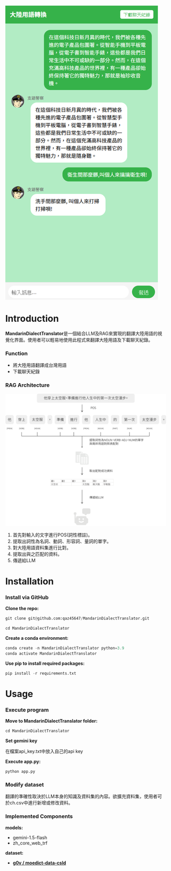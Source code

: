 

![img1](Image/img1.jpg)

# **Introduction**


**MandarinDialectTranslator**是一個結合LLM及RAG來實現的翻譯大陸用語的視覺化界面。使用者可以輕易地使用此程式來翻譯大陸用語及下載聊天紀錄。

### **Function**

- 將大陸用語翻譯成台灣用語
- 下載聊天紀錄

### **RAG Architecture**

![img2](Image/img2.jpg)

1. 首先對輸入的文字進行POS(詞性標註)。
2. 提取出詞性為名詞、動詞、形容詞、量詞的單字。
3. 對大陸用語資料集進行比對。
4. 提取出與之匹配的資料。
5. 傳遞給LLM

# **Installation**

### **Install via GitHub**

**Clone the repo:**

```python
git clone git@github.com:qaz45647/MandarinDialectTranslator.git
```

```python
cd MandarinDialectTranslator
```

**Create a conda environment:**

```python
conda create -n MandarinDialectTranslator python=3.9
conda activate MandarinDialectTranslator
```

**Use pip to install required packages:**

```python
pip install -r requirements.txt
```

# **Usage**


### **Execute program**

**Move to MandarinDialectTranslator folder:**

```python
cd MandarinDialectTranslator
```

**Set gemini key**


在檔案api_key.txt中放入自己的api key

**Execute app.py:**

```python
python app.py
```

### Modify dataset

翻譯的準確性取決於LLM本身的知識及資料集的內容。欲擴充資料集，使用者可於ch.csv中進行新增或修改資料。

### **Implemented Components**

**models:**

- gemini-1.5-flash
- zh_core_web_trf

**dataset:**

- [**g0v / moedict-data-csld**](https://github.com/g0v/moedict-data-csld)
